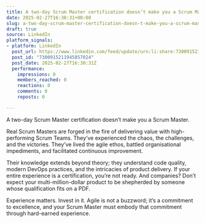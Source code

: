 ```yaml
---
title: A two-day Scrum Master certification doesn’t make you a Scrum Master
date: 2025-02-27T16:30:31+00:00
slug: a-two-day-scrum-master-certification-doesn-t-make-you-a-scrum-master
draft: true
source: LinkedIn
platform_signals:
- platform: LinkedIn
  post_url: https://www.linkedin.com/feed/update/urn:li:share:7300915211945857024
  post_id: "7300915211945857024"
  post_date: 2025-02-27T16:30:31Z
  performance:
    impressions: 0
    members_reached: 0
    reactions: 0
    comments: 0
    reposts: 0

---
```

A two-day Scrum Master certification doesn’t make you a Scrum Master.

Real Scrum Masters are forged in the fire of delivering value with high-performing Scrum Teams. They’ve experienced the chaos, the challenges, and the victories. They’ve lived the agile ethos, battled organisational impediments, and facilitated continuous improvement.

Their knowledge extends beyond theory; they understand code quality, modern DevOps practices, and the intricacies of product delivery. If your entire experience is a certification, you’re not ready. And companies? Don’t expect your multi-million-dollar product to be shepherded by someone whose qualification fits on a PDF.

Experience matters. Invest in it. Agile is not a buzzword; it’s a commitment to excellence, and your Scrum Master must embody that commitment through hard-earned experience.

